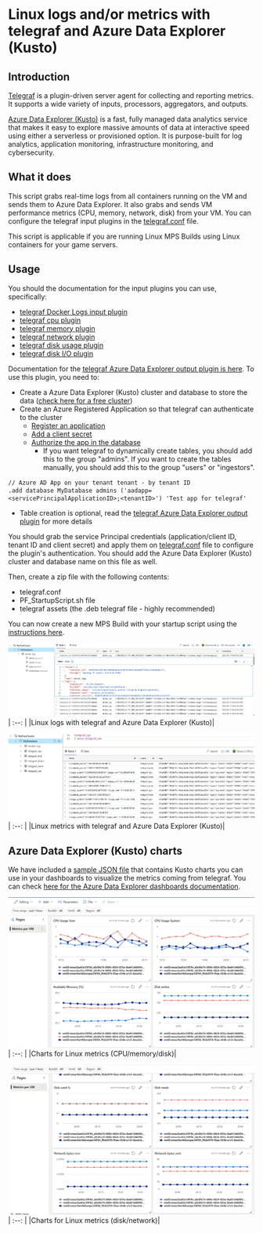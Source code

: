# Linux logs and/or metrics with telegraf and Azure Data Explorer (Kusto)

## Introduction

[Telegraf](https://github.com/influxdata/telegraf) is a plugin-driven server agent for collecting and reporting metrics. It supports a wide variety of inputs, processors, aggregators, and outputs.

[Azure Data Explorer (Kusto)](https://azure.microsoft.com/en-us/products/data-explorer/) is a fast, fully managed data analytics service that makes it easy to explore massive amounts of data at interactive speed using either a serverless or provisioned option. It is purpose-built for log analytics, application monitoring, infrastructure monitoring, and cybersecurity.

## What it does

This script grabs real-time logs from all containers running on the VM and sends them to Azure Data Explorer. It also grabs and sends VM performance metrics (CPU, memory, network, disk) from your VM. You can configure the telegraf input plugins in the [telegraf.conf](telegraf.conf) file.

This script is applicable if you are running Linux MPS Builds using Linux containers for your game servers.

## Usage

You should the documentation for the input plugins you can use, specifically:

- [telegraf Docker Logs input plugin](https://github.com/influxdata/telegraf/blob/master/plugins/inputs/docker_log/README.md)
- [telegraf cpu plugin](https://github.com/influxdata/telegraf/blob/master/plugins/inputs/cpu/README.md)
- [telegraf memory plugin](https://github.com/influxdata/telegraf/blob/master/plugins/inputs/mem/README.md)
- [telegraf network plugin](https://github.com/influxdata/telegraf/blob/master/plugins/inputs/net/README.md)
- [telegraf disk usage plugin](https://github.com/influxdata/telegraf/blob/master/plugins/inputs/disk/README.md)
- [telegraf disk I/O plugin](https://github.com/influxdata/telegraf/blob/master/plugins/inputs/diskio/README.md)

Documentation for the [telegraf Azure Data Explorer output plugin is here](https://github.com/influxdata/telegraf/tree/master/plugins/outputs/azure_data_explorer). To use this plugin, you need to:

- Create a Azure Data Explorer (Kusto) cluster and database to store the data ([check here for a free cluster](https://dataexplorer.azure.com/freecluster))
- Create an Azure Registered Application so that telegraf can authenticate to the cluster
  - [Register an application](https://docs.microsoft.com/en-us/azure/active-directory/develop/quickstart-register-app#register-an-application)
  - [Add a client secret](https://docs.microsoft.com/en-us/azure/active-directory/develop/quickstart-register-app#add-a-client-secret)
  - [Authorize the app in the database](https://docs.microsoft.com/en-us/azure/data-explorer/kusto/management/access-control/principals-and-identity-providers#azure-ad-tenants)
    - If you want telegraf to dynamically create tables, you should add this to the group "admins". If you want to create the tables manually, you should add this to the group "users" or "ingestors".

```kql
// Azure AD App on your tenant tenant - by tenant ID
.add database MyDatabase admins ('aadapp=<servicePrincipalApplicationID>;<tenantID>') 'Test app for telegraf'
```

- Table creation is optional, read the [telegraf Azure Data Explorer output plugin](https://github.com/influxdata/telegraf/tree/master/plugins/outputs/azure_data_explorer) for more details

You should grab the service Principal credentials (application/client ID, tenant ID and client secret) and apply them on [telegraf.conf](telegraf.conf) file to configure the plugin's authentication. You should add the Azure Data Explorer (Kusto) cluster and database name on this file as well.

Then, create a zip file with the following contents:

- telegraf.conf
- PF_StartupScript.sh file
- telegraf assets (the .deb telegraf file - highly recommended)

You can now create a new MPS Build with your startup script using the [instructions here](https://learn.microsoft.com/en-us/gaming/playfab/features/multiplayer/servers/vmstartupscript).

![Linux logs with telegraf and Azure Data Explorer (Kusto)](../media/linux_logs_telegraf_kusto.png)
| :--: |
|Linux logs with telegraf and Azure Data Explorer (Kusto)|

![Linux metrics with telegraf and Azure Data Explorer (Kusto)](../media/linux_metrics_telegraf_kusto.png)
| :--: |
|Linux metrics with telegraf and Azure Data Explorer (Kusto)|

## Azure Data Explorer (Kusto) charts

We have included a [sample JSON file](dashboard-MPS-telegraf.json) that contains Kusto charts you can use in your dashboards to visualize the metrics coming from telegraf. You can check [here for the Azure Data Explorer dashboards documentation](https://learn.microsoft.com/en-us/azure/data-explorer/azure-data-explorer-dashboards).

![Charts for Linux metrics (CPU/memory/disk)](../media/linux_metrics_kusto_charts_1.png)
| :--: |
|Charts for Linux metrics (CPU/memory/disk)|

![Charts for Linux metrics (disk/network)](../media/linux_metrics_kusto_charts_2.png)
| :--: |
|Charts for Linux metrics (disk/network)|
